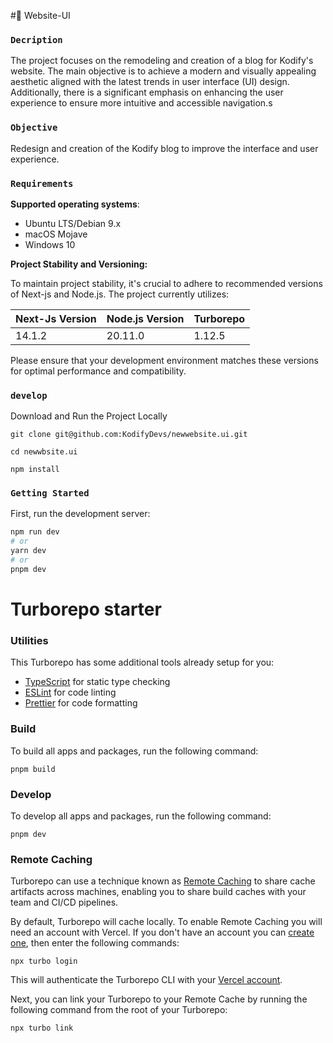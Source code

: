 #🚀 Website-UI

### `Decription`
The project focuses on the remodeling and creation of a blog for Kodify's website. The main objective is to achieve a modern and visually appealing aesthetic aligned with the latest trends in user interface (UI) design. Additionally, there is a significant emphasis on enhancing the user experience to ensure more intuitive and accessible navigation.s

### `Objective`

Redesign and creation of the Kodify blog to improve the interface and user experience.

### `Requirements`

**Supported operating systems**:

- Ubuntu LTS/Debian 9.x
- macOS Mojave
- Windows 10

**Project Stability and Versioning:**

To maintain project stability, it's crucial to adhere to recommended versions of Next-js and Node.js. The project currently utilizes:

| Next-Js Version  |  Node.js Version  |    Turborepo  | 
| ---------------  | ----------------- | --------------|
|     14.1.2       |     20.11.0       |    1.12.5     |

Please ensure that your development environment matches these versions for optimal performance and compatibility.

### `develop`

Download and Run the Project Locally

```
git clone git@github.com:KodifyDevs/newwebsite.ui.git

cd newwbsite.ui

npm install
```

### `Getting Started`

First, run the development server:

```bash
npm run dev
# or
yarn dev
# or
pnpm dev
```

# Turborepo starter

### Utilities

This Turborepo has some additional tools already setup for you:

- [TypeScript](https://www.typescriptlang.org/) for static type checking
- [ESLint](https://eslint.org/) for code linting
- [Prettier](https://prettier.io) for code formatting

### Build

To build all apps and packages, run the following command:

```
pnpm build
```

### Develop

To develop all apps and packages, run the following command:

```
pnpm dev
```

### Remote Caching

Turborepo can use a technique known as [Remote Caching](https://turbo.build/repo/docs/core-concepts/remote-caching) to share cache artifacts across machines, enabling you to share build caches with your team and CI/CD pipelines.

By default, Turborepo will cache locally. To enable Remote Caching you will need an account with Vercel. If you don't have an account you can [create one](https://vercel.com/signup), then enter the following commands:

```
npx turbo login
```

This will authenticate the Turborepo CLI with your [Vercel account](https://vercel.com/docs/concepts/personal-accounts/overview).

Next, you can link your Turborepo to your Remote Cache by running the following command from the root of your Turborepo:

```
npx turbo link
```